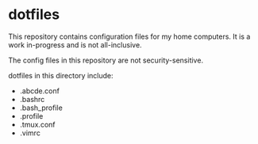 # dotfiles

This repository contains configuration files for my home computers. It is a work in-progress and is not all-inclusive.

The config files in this repository are not security-sensitive.

dotfiles in this directory include:

* .abcde.conf
* .bashrc
* .bash_profile
* .profile
* .tmux.conf
* .vimrc
